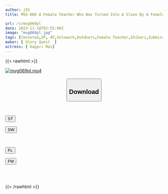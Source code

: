 ```yaml
---
author: j91
title: MVG-069 A Female Teacher Who Was Turned Into A Slave By A Female Student's Resentment, Exposed To Shame In Outdoor Bondage, And Sacrificed To A Ring... Mai Hanagari

url: /v/mvg069pl
date: 2023-11-18T02:55:00Z
image: "mvg069pl.jpg"
tags: [Censored,3P, 4P,Solowork,Outdoors,Female Teacher,Shibari,Submissive Woman	 ]
maker: [ Glory Quest  ]
actress: [ Kagari Mai]
---
```



{{< rawhtml >}}

<div class="video" data-videoid="1JPp1VK10KsewVP">
    <a href="javascript:;">
        <img src="/v/mvg069pl/mvg069pl.jpg" width="WIDTH" height="HEIGHT" alt="mvg069pl.mp4" loading="lazy">
    </a>
</div>

<script type="text/javascript" src="https://j91.asia/asset/on-demand-st.js"></script>

<br>
  <link rel="stylesheet" href="https://j91.asia/asset/bs5.css">
  
  <center>
  <button class="btn btn-primary" type="button" data-bs-toggle="collapse" data-bs-target=".multi-collapse" aria-expanded="false" aria-controls="multiCollapseExample1 multiCollapseExample2"><h2>Download</h2></button></center>
</p>
<div class="row">
  <div class="col">
    <div class="collapse multi-collapse" id="multiCollapseExample1">
      <div class="card card-body">
	      	      <br>
<div class="buttons">  
<p><a href="https://streamtape.to/v/1JPp1VK10KsewVP" target="_blank"><button class="btn-hover color-3"><i class="fa fa-download"></i> ST</button></a></p>
<p><a href="https://sfastwish.com/m219p6h2arbh" target="_blank"><button class="btn-hover color-2"><i class="fa fa-download"></i> SW</button></a></p></div>
    </div>
  </div>
</div>
  <div class="col">
    <div class="collapse multi-collapse" id="multiCollapseExample2">
      <div class="card card-body">
	      <br>
<div class="buttons">
<p><a href="javascript:;" target="_blank"><button class="btn-hover color-9"><i class="fa fa-download"></i> FL</button></a></p>
<p><a href="javascript:;" target="_blank"><button class="btn-hover color-8"><i class="fa fa-download"></i> FM</button></a></p></div>
<br><br>
      </div>
    </div>
  </div>
</div>

{{< /rawhtml >}}
